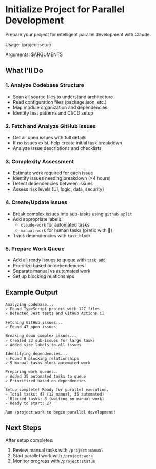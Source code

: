 # Initialize Project for Parallel Development

Prepare your project for intelligent parallel development with Claude.

Usage: /project:setup

Arguments: $ARGUMENTS

## What I'll Do

### 1. Analyze Codebase Structure
- Scan all source files to understand architecture
- Read configuration files (package.json, etc.)
- Map module organization and dependencies
- Identify test patterns and CI/CD setup

### 2. Fetch and Analyze GitHub Issues
- Get all open issues with full details
- If no issues exist, help create initial task breakdown
- Analyze issue descriptions and checklists

### 3. Complexity Assessment
- Estimate work required for each issue
- Identify issues needing breakdown (>4 hours)
- Detect dependencies between issues
- Assess risk levels (UI, logic, data, security)

### 4. Create/Update Issues
- Break complex issues into sub-tasks using `github split`
- Add appropriate labels:
  - `claude-work` for automated tasks
  - `manual-work` for human tasks (prefix with 👤)
- Track dependencies with `task block`

### 5. Prepare Work Queue
- Add all ready issues to queue with `task add`
- Prioritize based on dependencies
- Separate manual vs automated work
- Set up blocking relationships

## Example Output
```
Analyzing codebase...
✓ Found TypeScript project with 127 files
✓ Detected Jest tests and GitHub Actions CI

Fetching GitHub issues...
✓ Found 47 open issues

Breaking down complex issues...
✓ Created 23 sub-issues for large tasks
✓ Added size labels to all issues

Identifying dependencies...
✓ Found 8 blocking relationships
✓ 5 manual tasks block automated work

Preparing work queue...
✓ Added 35 automated tasks to queue
✓ Prioritized based on dependencies

Setup complete! Ready for parallel execution.
- Total tasks: 47 (12 manual, 35 automated)
- Blocked tasks: 8 (waiting on manual work)
- Ready to start: 27

Run /project:work to begin parallel development!
```

## Next Steps
After setup completes:
1. Review manual tasks with `/project:manual`
2. Start parallel work with `/project:work`
3. Monitor progress with `/project:status`